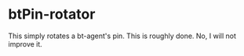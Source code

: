 # btPin-rotator

This simply rotates a bt-agent's pin. This is roughly done. No, I will not improve it.
